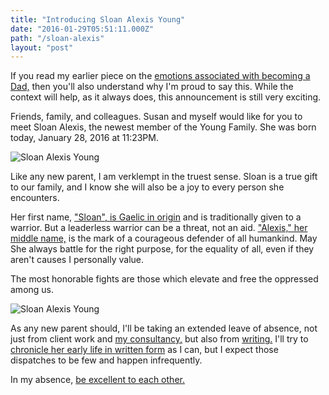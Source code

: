 ```yaml
---
title: "Introducing Sloan Alexis Young"
date: "2016-01-29T05:51:11.000Z"
path: "/sloan-alexis"
layout: "post"
---
```

If you read my earlier piece on the [emotions associated with becoming a Dad,](/dad-jokes) then you'll also understand why I'm proud to say this. While the context will help, as it always does, this announcement is still very exciting.

Friends, family, and colleagues. Susan and myself would like for you to meet Sloan Alexis, the newest member of the Young Family. She was born today, January 28, 2016 at 11:23PM.

![Sloan Alexis Young](http://nicholaswyoung.com.s3.amazonaws.com/img/sloan.jpg)

Like any new parent, I am verklempt in the truest sense. Sloan is a true gift to our family, and I know she will also be a joy to every person she encounters.

Her first name, ["Sloan", is Gaelic in origin](http://www.sheknows.com/baby-names/name/sloan) and is traditionally given to a warrior. But a leaderless warrior can be a threat, not an aid. ["Alexis," her middle name,](http://www.sheknows.com/baby-names/name/alexis) is the mark of a courageous defender of all humankind. May She always battle for the right purpose, for the equality of all, even if they aren't causes I personally value.

The most honorable fights are those which elevate and free the oppressed among us.

![Sloan Alexis Young](http://nicholaswyoung.com.s3.amazonaws.com/img/sloan-arms.jpg)

As any new parent should, I'll be taking an extended leave of absence, not just from client work and [my consultancy,](http://untilnow.co) but also from [writing.](/) I'll try to [chronicle her early life in written form](/tag/dadhood) as I can, but I expect those dispatches to be few and happen infrequently.

In my absence, [be excellent to each other.](https://www.youtube.com/watch?v=AfbUkRvcNiI)